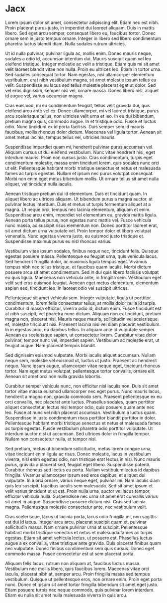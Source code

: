 # Jacx

Lorem ipsum dolor sit amet, consectetur adipiscing elit. Etiam nec est nibh. Proin placerat purus justo, in imperdiet dui laoreet aliquam. Duis in mattis libero. Sed eget arcu semper, consequat libero eu, faucibus tortor. Donec ornare sem in justo tempus ornare. Integer in libero sed libero condimentum pharetra luctus blandit diam. Nulla sodales rutrum ultricies.

Ut id nulla pulvinar, pulvinar ligula ac, mollis enim. Donec mauris neque, sodales a odio id, accumsan interdum dui. Mauris suscipit quam vel leo eleifend tristique. Integer molestie ac velit a tristique. Etiam quis mi sit amet velit laoreet blandit vitae non nulla. Proin eu ultrices leo. Etiam in tortor urna. Sed sodales consequat tortor. Nam egestas, nisi ullamcorper elementum vestibulum, erat nibh vestibulum magna, sit amet molestie ipsum tellus eu velit. Suspendisse eu lacus sed tellus molestie placerat eget ut dolor. Sed vel eros dignissim, semper nisi vel, ornare massa. Donec libero nisl, aliquet id augue vel, varius accumsan magna.

Cras euismod, mi eu condimentum feugiat, tellus velit gravida dui, quis eleifend arcu ante vel ex. Donec ullamcorper, mi vel laoreet tristique, purus arcu scelerisque tellus, non ultricies velit urna et leo. In eu dui bibendum, pretium magna quis, commodo augue. In et tristique odio. Fusce et luctus odio. Nunc tincidunt ex id porta facilisis. Duis semper sem id mauris faucibus, mollis rhoncus dolor dictum. Maecenas vel ligula tortor. Aenean sit amet metus lacinia, tempus tellus vel, ultricies mauris.

Suspendisse imperdiet quam mi, hendrerit pulvinar purus accumsan vel. Aliquam cursus ut dui eleifend vestibulum. Nunc vitae hendrerit nisi, eget interdum mauris. Proin non cursus justo. Cras condimentum, turpis eget condimentum molestie, massa enim tincidunt lorem, quis sodales nunc orci ut elit. Pellentesque habitant morbi tristique senectus et netus et malesuada fames ac turpis egestas. Nullam et ipsum nec purus volutpat consequat. Morbi non enim eget metus bibendum mollis. Ut ornare tellus sit amet nulla aliquet, vel tincidunt nulla iaculis.

Aenean tristique pretium dui id elementum. Duis et tincidunt quam. In aliquet libero ac ultrices aliquam. Ut bibendum purus a magna auctor, at pulvinar lectus interdum. Duis et metus ut turpis fermentum aliquet at a magna. Ut neque orci, tempus nec lacinia elementum, aliquam et enim. Suspendisse arcu enim, imperdiet vel elementum eu, gravida mattis ligula. Aenean porta tellus purus, non egestas nunc mattis vel. Fusce vehicula nunc massa, ac suscipit risus elementum non. Donec porttitor laoreet erat, sit amet dictum urna vulputate vel. Proin tempor dolor et libero volutpat venenatis. Nunc egestas viverra justo, eu euismod justo tristique et. Suspendisse maximus purus eu nisl rhoncus varius.

Vestibulum vitae ipsum sodales, finibus neque nec, tincidunt felis. Quisque egestas posuere massa. Pellentesque eu feugiat urna, quis vehicula lacus. Sed hendrerit fringilla dolor, ac maximus ligula tempus eget. Vivamus tempus nibh nec tellus tristique, et faucibus quam iaculis. Morbi dictum posuere arcu sit amet condimentum. Sed in dui quis libero facilisis volutpat eu quis ligula. Maecenas non vehicula ante, in fringilla sem. Vestibulum eget velit sed eros euismod feugiat. Aenean eget metus elementum, elementum sapien sed, tincidunt leo. In laoreet odio vel suscipit ultrices.

Pellentesque sit amet vehicula sem. Integer vulputate, ligula ut porttitor condimentum, lorem felis consectetur tellus, at mollis dolor nulla id turpis. Curabitur id massa efficitur, viverra odio id, dictum enim. Fusce tincidunt est at nibh suscipit, vel pharetra nunc dictum. Aliquam non ex tincidunt, pretium magna non, placerat nisi. Mauris neque mauris, sollicitudin vel scelerisque et, molestie tincidunt nisi. Praesent lacinia nisi vel diam placerat vestibulum. In in egestas arcu, eu dapibus tellus. In aliquam ante id vulputate semper. Aenean eu scelerisque sapien, ut consectetur lorem. Curabitur vitae dolor pulvinar, tempor nunc vel, imperdiet sapien. Vestibulum ac molestie erat, ut feugiat augue. Nam placerat tempus blandit.

Sed dignissim euismod vulputate. Morbi iaculis aliquet accumsan. Nullam neque sem, molestie vel euismod ut, luctus ut justo. Praesent ac hendrerit neque. Nunc ipsum augue, ullamcorper vitae neque eget, tincidunt rhoncus tortor. Nam eget metus volutpat, pellentesque tortor convallis, ornare elit. Aenean sit amet orci non nulla gravida lobortis.

Curabitur semper vehicula nunc, non efficitur nisl iaculis non. Duis sit amet tortor vitae massa euismod ullamcorper nec eget purus. Nunc mauris lacus, hendrerit a magna non, gravida commodo sem. Praesent pellentesque ex eu orci convallis, nec placerat ante luctus. Phasellus sodales, quam porttitor aliquet consectetur, lectus nisi tempor odio, quis posuere quam ante nec leo. Fusce at nunc vel nibh placerat accumsan. Vestibulum a luctus quam. Suspendisse in justo condimentum risus porttitor blandit porttitor in dolor. Pellentesque habitant morbi tristique senectus et netus et malesuada fames ac turpis egestas. Fusce vestibulum pharetra odio porttitor vulputate. Ut interdum auctor nisl ut accumsan. Sed ultrices dolor in fringilla tempor. Nullam non consectetur nulla, et tempor nisl.

Sed pretium, metus ut bibendum sollicitudin, metus lorem congue urna, vitae tincidunt enim ligula ac risus. Donec molestie, lacus in vestibulum viverra, nisl enim egestas odio, non tristique erat lectus in nisi. Nunc mauris purus, gravida a placerat sed, feugiat eget libero. Suspendisse potenti. Curabitur rhoncus sed lectus eu porta. Nullam vestibulum lectus id dapibus fringilla. Vivamus ullamcorper ipsum sed eros dapibus, et aliquet dui vulputate. In a orci ornare, varius neque eget, pulvinar mi. Nam iaculis diam quis leo suscipit, faucibus iaculis sem malesuada. Sed sit amet ipsum et velit varius tincidunt ut ut est. Proin nulla urna, auctor vel lacus tempor, efficitur vehicula nulla. Suspendisse nec urna sit amet erat convallis varius sit amet in augue. Suspendisse posuere dictum nisi. Cras sed lacinia magna. Pellentesque molestie consectetur ante, nec vestibulum velit.

Cras scelerisque, lacus ut lacinia porta, lacus odio fringilla mi, non sagittis est dui id lacus. Integer arcu arcu, placerat suscipit quam et, pulvinar sollicitudin massa. Nam ornare pulvinar urna at suscipit. Pellentesque habitant morbi tristique senectus et netus et malesuada fames ac turpis egestas. Etiam sit amet vehicula lectus, ut posuere est. Phasellus luctus augue a ex convallis, vitae tristique ante gravida. Duis placerat finibus quam nec vulputate. Donec finibus condimentum sem quis cursus. Donec eget commodo massa. Fusce consectetur est ut sem placerat porta.

Aliquam felis lacus, rutrum non aliquam at, faucibus luctus massa. Vestibulum nec mollis libero, quis faucibus lorem. Maecenas vitae orci iaculis, placerat nibh at, semper arcu. Proin fringilla massa sed tempus vestibulum. Quisque ut pellentesque eros, non ornare enim. Proin eget porta nunc. Donec et ipsum sit amet tortor fringilla bibendum sit amet eget justo. Etiam posuere turpis nec neque commodo, quis pulvinar lorem interdum. Etiam eu nulla sit amet nulla malesuada viverra in quis arcu.
